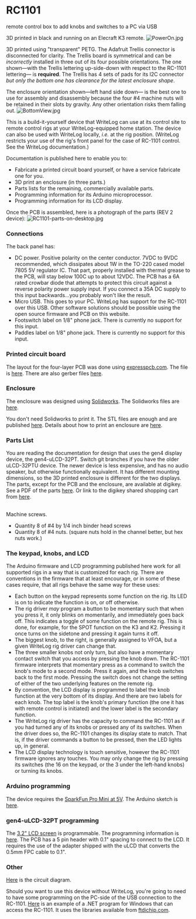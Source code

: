 # RC1101
remote control box to add knobs and switches to a PC via USB

3D printed in black and running on an Elecraft K3 remote.
<img src='PowerOn.jpg' alt='PowerOn.jpg'/>

3D printed using "transparent" PETG. The Adafruit Trellis connector is disconnected for clarity. 
The Trellis board is symmetrical and can be <i>incorrectly</i> installed in three out of its 
four possible orientations. The one shown&mdash;with the Trellis lettering up-side-down with
respect to the RC-1101 lettering&mdash; is <b>required</b>. The Trellis has 4 sets of pads
for its I2C connector <i>but only the bottom one has clearance for the latest enclosure
shape</i>.

The 
enclosure orientation shown&mdash;left hand side down&mdash; is the best one to use for assembly and 
disassembly because the four #4 machine nuts will be retained in their
slots by gravity. Any other orientation risks them falling out.
<img src='BottomView.jpg' alt='BottomView.jpg'/>

This is a build-it-yourself device that WriteLog can use at its control site 
to remote control rigs at your WriteLog-equipped home station. The device can also be used
with WriteLog locally, <i>i.e.</i> at the rig position. (WriteLog restricts your use
of the rig's front panel for the case of RC-1101 control. See the WriteLog documentation.)

Documentation is published here to enable you to:
<ul>
  <li>Fabricate a printed circuit board yourself, or have a service fabricate one for you.</li>
  <li>3D print an enclosure (in three parts.) </li>
  <li>Parts lists for the remaining, commercially available parts.
  <li>Programming information for its Arduino microprocessor.</li>
  <li>Programming information for its LCD display.</li>
</ul>

Once the PCB is assembled, here is a photograph of the parts (REV 2 device):
<img src='RC1101-parts-on-desktop.jpg' alt='RC1101-parts-on-desktop.jpg' />

<h3>Connections</h3>
The back panel has:
<ul>
  <li>DC power. Positive polarity on the center conductor. 7VDC to 9VDC recommended, which dissipates about 1W
  in the TO-220 cased model 7805 5V regulator IC. That part, properly installed with thermal
    grease to the PCB, will stay below 100C up to about 12VDC. The PCB has a 6A rated crowbar
  diode that attempts to protect this circuit against a reverse polarity power supply input. If
    you connect a 35A DC supply to this input backwards...you probably won't like the result.
  </li>
  <li>Micro USB. This goes to your PC. WriteLog has support for the RC-1101 over this USB. 
Other software solutions should be possible using the open source firmware and PCB on this website.</li>
  <li>Footswitch label on 1/8" phone jack. There is currently no support for this input.</li>
  <li>Paddles label on 1/8" phone jack. There is currently no support for this input.</li>
</ul>
<h3>Printed circuit board</h3>
The layout for the four-layer PCB was done using <a href='http://expresspcb.com'>expresspcb.com</a>.
The file is <a href='WlRemote.rrb'>here</a>.
There are also gerber files <a href='gerber/'>here</a>. 

<h3>Enclosure</h3>
The enclosure was designed using <a href='http://solidworks.com'>Solidworks</a>. 
The Solidworks files are <a href='CAD/'>here</a>.

You don't need Solidworks to print it. The STL files are enough and are
published <a href='STL/'>here</a>. Details about how to print
an enclosure are <a href='enclosure.md'>here</a>.

<h3>Parts List</h3>
You are reading the documentation for design that uses the gen4 display device, the gen4-uLCD-32PT. Switch git branches if you have the older uLCD-32PTU device. The newer device is less expensive, and has no audio speaker, but otherwise functionally 
equivalent. It has different mounting dimensions, so the 3D printed enclosure is different for the two displays. The parts, except for the PCB and the enclosure, are available at digikey. See a PDF of the parts <a href='partslist.pdf'>here</a>. Or link to the digikey shared shopping cart from <a href='partslist.md'>here</a>.

<br/>Machine screws. 
<ul>
<li>Quantity 8 of #4 by 1/4 inch binder head screws
<li>Quantity 8 of #4 nuts. (square nuts hold in the channel better, but hex nuts work.)
</ul>

<h3>The keypad, knobs, and LCD</h3>
The Arduino firmware and LCD programming published here work for all supported rigs in a way 
that is customized for each rig. There are conventions in the firmware that at least encourage,
or in some of these cases require, that all rigs behave the same way for these uses:
<ul>
<li>Each button on the keypad represents some function on the rig. Its LED is on to indicate
the function is on, or off otherwise.</li>
<li>The rig driver <i>may</i> program a button to be momentary such that when you press it,
it only blinks on momentarily, and immediately goes back off. This indicates a toggle of 
some function on the remote rig. This is done, for example, for the SPOT function on the 
K3 and K2. Pressing it once turns on the sidetone and pressing it again turns it off.</li>
<li>The biggest knob, to the right, is generally assigned to VFOA, but a given WriteLog
rig driver can change that.</li>
<li>The three smaller knobs not only turn, but also have a momentary contact switch 
that you access by pressing the knob down. The RC-1101 firmware interprets that momentary
press as a command to switch the knob's mode to a second mode. Press it again, and the
knob switches back to the first mode. Pressing the switch does not change the
setting of either of the two underlying features on the remote rig.</li>
<li>By convention, the LCD display is programmed to label the knob function at 
the very bottom of its display. And there are two labels for each knob. The
top label is the knob's primary function (the one it has with remote control
is initiated) and the lower label is the secondary function.</li>
<li>The WriteLog rig driver has the capacity to command the RC-1101 as if
you had turned any of its knobs or pressed any of its switches. When the driver
does so, the RC-1101 changes its display state to match. That is, if the driver
commands a button to be pressed, then the LED lights up, in general.
</li>
<li>The LCD display technology is touch sensitive, however the RC-1101
firmware ignores any touches. You may only change the rig by
pressing its switches (the 16 on the keypad, or the 3 under the 
left-hand knobs) or turning its knobs. </li>
</ul>

<h3>Arduino programming</h3>
The device requires the <a href='https://www.sparkfun.com/products/11113'>SparkFun Pro Mini at 5V</a>.
The Arduino sketch is <a href='sketch/wlRemoteGeneric/'>here</a>.

<h3>gen4-uLCD-32PT programming</h3>
The <a href='https://www.4dsystems.com.au/product/gen4_uLCD_32PT/'>3.2" LCD screen</a> is programmable. The programming 
information is <a href='4D/'>here</a>. The PCB has a 5 pin header with 0.1" spacing to connect to the LCD. It requires the
use of the adapter shipped with the uLCD that converts the 0.5mm FPC cable to 0.1".

<h3>Other</h3>
<a href='WlRemoteCircuit.pdf'>Here</a> is the circuit diagram.

Should you want to use this device without WriteLog, you're going to need
to have some programming on the PC-side of the USB connection to the
RC-1101. <a href='PC/'>Here</a> is an example of a .NET program 
for Windows that can access the RC-1101. It uses the libraries
available from <a href='http://ftdichip.com'>ftdichip.com</a>.

